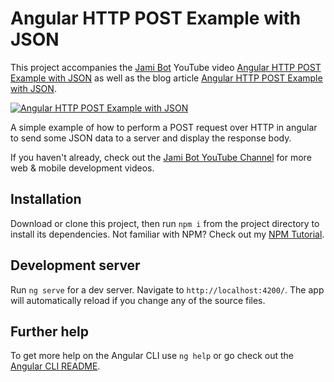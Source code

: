 # Angular HTTP POST Example with JSON

This project accompanies the [Jami Bot](https://jamibot.com) YouTube video [Angular HTTP POST Example with JSON](https://youtu.be/74X18AoZ2Gk) as well as the blog article [Angular HTTP POST Example with JSON](https://blog.jamibot.com/angular-http-post).

[![Angular HTTP POST Example with JSON](https://img.youtube.com/vi/74X18AoZ2Gk/maxresdefault.jpg)](https://youtu.be/74X18AoZ2Gk)

A simple example of how to perform a POST request over HTTP in angular to send some JSON data to a server and display the response body.

If you haven't already, check out the [Jami Bot YouTube Channel](https://youtube.com/c/JamiBot) for more web & mobile development videos.

## Installation

Download or clone this project, then run `npm i` from the project directory to install its dependencies. Not familiar with NPM? Check out my [NPM Tutorial](https://www.youtube.com/watch?v=mzs-N5hXGuQ).

## Development server

Run `ng serve` for a dev server. Navigate to `http://localhost:4200/`. The app will automatically reload if you change any of the source files.

## Further help

To get more help on the Angular CLI use `ng help` or go check out the [Angular CLI README](https://github.com/angular/angular-cli/blob/master/README.md).
